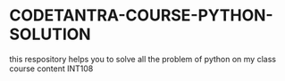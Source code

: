 # CODETANTRA-COURSE-PYTHON-SOLUTION
this  respository helps you to solve all the problem of python on my class course content INT108

